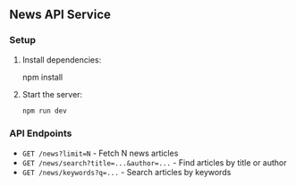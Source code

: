 ## News API Service

### Setup

1. Install dependencies:

   npm install

2. Start the server:
   ```bash
   npm run dev
   ```

### API Endpoints

- `GET /news?limit=N` - Fetch N news articles
- `GET /news/search?title=...&author=...` - Find articles by title or author
- `GET /news/keywords?q=...` - Search articles by keywords
